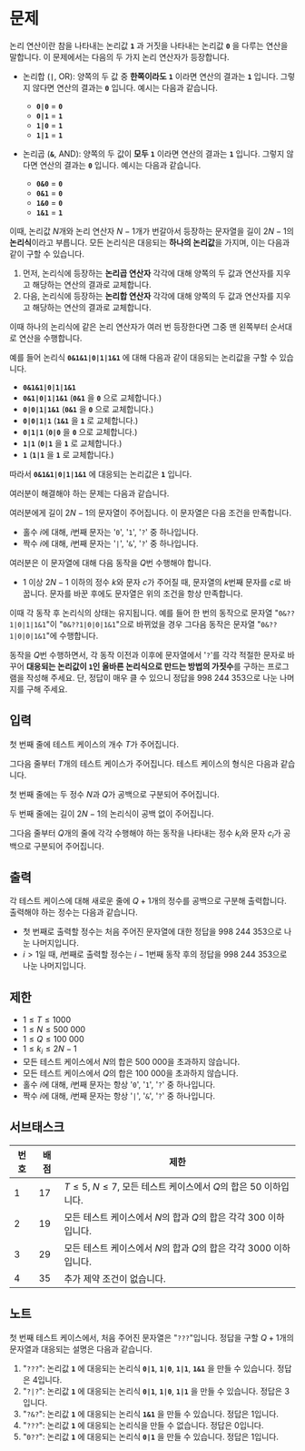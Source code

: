 # 문제

논리 연산이란 참을 나타내는 논리값 **`1`** 과 거짓을 나타내는 논리값 **`0`** 을 다루는 연산을 말합니다. 이 문제에서는 다음의 두 가지 논리 연산자가 등장합니다.

-   논리합 (**`|`**, OR): 양쪽의 두 값 중 **한쪽이라도** **`1`** 이라면 연산의 결과는 **`1`** 입니다. 그렇지 않다면 연산의 결과는 **`0`** 입니다. 예시는 다음과 같습니다.

    -   **`0|0`** = **`0`**
    -   **`0|1`** = **`1`**
    -   **`1|0`** = **`1`**
    -   **`1|1`** = **`1`**

-   논리곱 (**`&`**, AND): 양쪽의 두 값이 **모두** **`1`** 이라면 연산의 결과는 **`1`** 입니다. 그렇지 않다면 연산의 결과는 **`0`** 입니다. 예시는 다음과 같습니다.

    -   **`0&0`** = **`0`**
    -   **`0&1`** = **`0`**
    -   **`1&0`** = **`0`**
    -   **`1&1`** = **`1`**

이때, 논리값 $N$개와 논리 연산자 $N-1$개가 번갈아서 등장하는 문자열을 길이 $2N-1$의 **논리식**이라고 부릅니다. 모든 논리식은 대응되는 **하나의 논리값**을 가지며, 이는 다음과 같이 구할 수 있습니다.

1.  먼저, 논리식에 등장하는 **논리곱 연산자** 각각에 대해 양쪽의 두 값과 연산자를 지우고 해당하는 연산의 결과로 교체합니다.
2.  다음, 논리식에 등장하는 **논리합 연산자** 각각에 대해 양쪽의 두 값과 연산자를 지우고 해당하는 연산의 결과로 교체합니다.

이때 하나의 논리식에 같은 논리 연산자가 여러 번 등장한다면 그중 맨 왼쪽부터 순서대로 연산을 수행합니다.

예를 들어 논리식 **`0&1&1|0|1|1&1`** 에 대해 다음과 같이 대응되는 논리값을 구할 수 있습니다.

-   **`0&1&1|0|1|1&1`**
-   **`0&1|0|1|1&1`** (**`0&1`** 을 **`0`** 으로 교체합니다.)
-   **`0|0|1|1&1`** (**`0&1`** 을 **`0`** 으로 교체합니다.)
-   **`0|0|1|1`** (**`1&1`** 을 **`1`** 로 교체합니다.)
-   **`0|1|1`** (**`0|0`** 을 **`0`** 으로 교체합니다.)
-   **`1|1`** (**`0|1`** 을 **`1`** 로 교체합니다.)
-   **`1`** (**`1|1`** 을 **`1`** 로 교체합니다.)

따라서 **`0&1&1|0|1|1&1`** 에 대응되는 논리값은 **`1`** 입니다.

여러분이 해결해야 하는 문제는 다음과 같습니다.

여러분에게 길이 $2N-1$의 문자열이 주어집니다. 이 문자열은 다음 조건을 만족합니다.

-   홀수 $i$에 대해, $i$번째 문자는 '`0`', '`1`', '`?`' 중 하나입니다.
-   짝수 $i$에 대해, $i$번째 문자는 '`|`', '`&`', '`?`' 중 하나입니다.

여러분은 이 문자열에 대해 다음 동작을 $Q$번 수행해야 합니다.

-   $1$ 이상 $2N-1$ 이하의 정수 $k$와 문자 $c$가 주어질 때, 문자열의 $k$번째 문자를 $c$로 바꿉니다. 문자를 바꾼 후에도 문자열은 위의 조건을 항상 만족합니다.

이때 각 동작 후 논리식의 상태는 유지됩니다. 예를 들어 한 번의 동작으로 문자열 "`0&??1|0|1|1&1`"이 "`0&??1|0|0|1&1`"으로 바뀌었을 경우 그다음 동작은 문자열 "`0&??1|0|0|1&1`"에 수행합니다.

동작을 $Q$번 수행하면서, 각 동작 이전과 이후에 문자열에서 '`?`'를 각각 적절한 문자로 바꾸어 **대응되는 논리값이 `1`인 올바른 논리식으로 만드는 방법의 가짓수**를 구하는 프로그램을 작성해 주세요. 단, 정답이 매우 클 수 있으니 정답을 $998\ 244\ 353$으로 나눈 나머지를 구해 주세요.

## 입력

첫 번째 줄에 테스트 케이스의 개수 $T$가 주어집니다.

그다음 줄부터 $T$개의 테스트 케이스가 주어집니다. 테스트 케이스의 형식은 다음과 같습니다.

첫 번째 줄에는 두 정수 $N$과 $Q$가 공백으로 구분되어 주어집니다.

두 번째 줄에는 길이 $2N-1$의 논리식이 공백 없이 주어집니다.

그다음 줄부터 $Q$개의 줄에 각각 수행해야 하는 동작을 나타내는 정수 $k_i$와 문자 $c_i$가 공백으로 구분되어 주어집니다.

## 출력

각 테스트 케이스에 대해 새로운 줄에 $Q+1$개의 정수를 공백으로 구분해 출력합니다. 출력해야 하는 정수는 다음과 같습니다.

-   첫 번째로 출력할 정수는 처음 주어진 문자열에 대한 정답을 $998\ 244\ 353$으로 나눈 나머지입니다.
-   $i>1$일 때, $i$번째로 출력할 정수는 $i-1$번째 동작 후의 정답을 $998\ 244\ 353$으로 나눈 나머지입니다.

## 제한

-   $1 \le T \le 1000$
-   $1 \le N \le 500\ 000$
-   $1 \le Q \le 100\ 000$
-   $1 \le k_i \le 2N-1$
-   모든 테스트 케이스에서 $N$의 합은 $500\ 000$을 초과하지 않습니다.
-   모든 테스트 케이스에서 $Q$의 합은 $100\ 000$을 초과하지 않습니다.
-   홀수 $i$에 대해, $i$번째 문자는 항상 '`0`', '`1`', '`?`' 중 하나입니다.
-   짝수 $i$에 대해, $i$번째 문자는 항상 '`|`', '`&`', '`?`' 중 하나입니다.

## 서브태스크

  **번호**  |**배점**  |**제한**
  ----------|----------|--------------------------------------------------------------------------
  1         |17        |$T \le 5$, $N \le 7$, 모든 테스트 케이스에서 $Q$의 합은 $50$ 이하입니다.
  2         |19        |모든 테스트 케이스에서 $N$의 합과 $Q$의 합은 각각 $300$ 이하입니다.
  3         |29        |모든 테스트 케이스에서 $N$의 합과 $Q$의 합은 각각 $3000$ 이하입니다.
  4         |35        |추가 제약 조건이 없습니다.
  
 
## 노트

첫 번째 테스트 케이스에서, 처음 주어진 문자열은 "`???`"입니다. 정답을 구할 $Q+1$개의 문자열과 대응되는 설명은 다음과 같습니다.

1.  "`???`": 논리값 **`1`** 에 대응되는 논리식 **`0|1`**, **`1|0`**, **`1|1`**, **`1&1`** 을 만들 수 있습니다. 정답은 $4$입니다.
1.  "`?|?`": 논리값 **`1`** 에 대응되는 논리식 **`0|1`**, **`1|0`**, **`1|1`** 을 만들 수 있습니다. 정답은 $3$입니다.
1.  "`?&?`": 논리값 **`1`** 에 대응되는 논리식 **`1&1`** 을 만들 수 있습니다. 정답은 $1$입니다.
1.  "`???`": 논리값 **`1`** 에 대응되는 논리식을 만들 수 없습니다. 정답은 $0$입니다.
1.  "`0??`": 논리값 **`1`** 에 대응되는 논리식 **`0|1`** 을 만들 수 있습니다. 정답은 $1$입니다.
